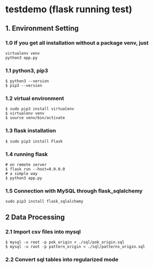 # testdemo (flask running test)

## 1. Environment Setting
### 1.0 If you get all installation without a package venv, just
```
virtualenv venv
python3 app.py
```

### 1.1 python3, pip3
```
$ python3 --version
$ pip3 --version
```

### 1.2 virtual environment
```
$ sudo pip3 install virtualenv
$ virtualenv venv
$ source venv/bin/activate
```

### 1.3 flask installation
```
$ sudo pip3 install Flask
```

### 1.4 running flask
```
# on remote server
$ flask run --host=0.0.0.0
# a simple way 
$ python3 app.py
```

### 1.5 Connection with MySQL through flask_sqlalchemy
```
sudo pip3 install flask_sqlalchemy
```

## 2 Data Processing
### 2.1 Import csv files into mysql
```
$ mysql -u root -p pok_origin < ./sql/pok_origin.sql
$ mysql -u root -p pattern_origin < ./sql/patterns_origin.sql
```

### 2.2 Convert sql tables into regularized mode
